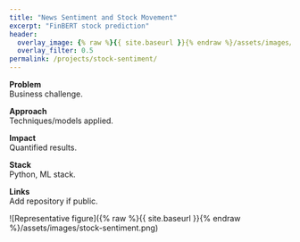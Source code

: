 ```yaml
---
title: "News Sentiment and Stock Movement"
excerpt: "FinBERT stock prediction"
header:
  overlay_image: {% raw %}{{ site.baseurl }}{% endraw %}/assets/images/stock-sentiment.png
  overlay_filter: 0.5
permalink: /projects/stock-sentiment/
---
```


**Problem**  
Business challenge.

**Approach**  
Techniques/models applied.

**Impact**  
Quantified results.

**Stack**  
Python, ML stack.

**Links**  
Add repository if public.

![Representative figure]({% raw %}{{ site.baseurl }}{% endraw %}/assets/images/stock-sentiment.png)